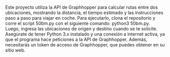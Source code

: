 Este proyecto utiliza la API de Graphhopper para calcular rutas entre dos ubicaciones, mostrando la distancia, el tiempo estimado y las instrucciones paso a paso para viajar en coche. Para ejecutarlo, clona el repositorio y corre el script 50bm.py con el siguiente comando: python3 50bm.py. Luego, ingresa las ubicaciones de origen y destino cuando se te solicite. Asegúrate de tener Python 3.x instalado y una conexión a internet activa, ya que el programa hace peticiones a la API de Graphhopper. Además, necesitarás un token de acceso de Graphhopper, que puedes obtener en su sitio web.
